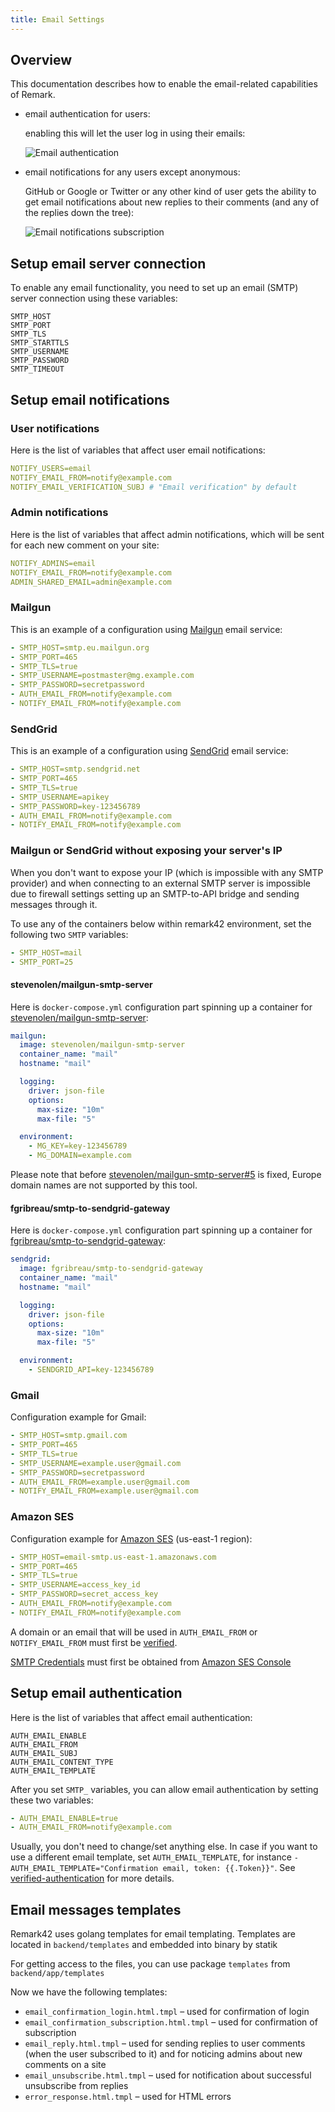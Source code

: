```yaml
---
title: Email Settings
---
```


## Overview

This documentation describes how to enable the email-related capabilities of Remark.

- email authentication for users:

  enabling this will let the user log in using their emails:

  ![Email authentication](images/email_auth.png)

- email notifications for any users except anonymous:

  GitHub or Google or Twitter or any other kind of user gets the ability to get email notifications about new replies to their comments (and any of the replies down the tree):

  ![Email notifications subscription](images/email_notifications.png)

## Setup email server connection

To enable any email functionality, you need to set up an email (SMTP) server connection using these variables:

```
SMTP_HOST
SMTP_PORT
SMTP_TLS
SMTP_STARTTLS
SMTP_USERNAME
SMTP_PASSWORD
SMTP_TIMEOUT
```

## Setup email notifications

### User notifications

Here is the list of variables that affect user email notifications:

```yaml
NOTIFY_USERS=email
NOTIFY_EMAIL_FROM=notify@example.com
NOTIFY_EMAIL_VERIFICATION_SUBJ # "Email verification" by default
```

### Admin notifications

Here is the list of variables that affect admin notifications, which will be sent for each new comment on your site:

```yaml
NOTIFY_ADMINS=email
NOTIFY_EMAIL_FROM=notify@example.com
ADMIN_SHARED_EMAIL=admin@example.com
```

### Mailgun

This is an example of a configuration using [Mailgun](https://www.mailgun.com/) email service:

```yaml
- SMTP_HOST=smtp.eu.mailgun.org
- SMTP_PORT=465
- SMTP_TLS=true
- SMTP_USERNAME=postmaster@mg.example.com
- SMTP_PASSWORD=secretpassword
- AUTH_EMAIL_FROM=notify@example.com
- NOTIFY_EMAIL_FROM=notify@example.com
```

### SendGrid

This is an example of a configuration using [SendGrid](https://sendgrid.com/) email service:

```yaml
- SMTP_HOST=smtp.sendgrid.net
- SMTP_PORT=465
- SMTP_TLS=true
- SMTP_USERNAME=apikey
- SMTP_PASSWORD=key-123456789
- AUTH_EMAIL_FROM=notify@example.com
- NOTIFY_EMAIL_FROM=notify@example.com
```

### Mailgun or SendGrid without exposing your server's IP

When you don't want to expose your IP (which is impossible with any SMTP provider) and when connecting to an external SMTP server is impossible due to firewall settings setting up an SMTP-to-API bridge and sending messages through it.

To use any of the containers below within remark42 environment, set the following two `SMTP` variables:

```yaml
- SMTP_HOST=mail
- SMTP_PORT=25
```

#### stevenolen/mailgun-smtp-server

Here is `docker-compose.yml` configuration part spinning up a container for
[stevenolen/mailgun-smtp-server](https://hub.docker.com/r/stevenolen/mailgun-smtp-server):

```yaml
mailgun:
  image: stevenolen/mailgun-smtp-server
  container_name: "mail"
  hostname: "mail"

  logging:
    driver: json-file
    options:
      max-size: "10m"
      max-file: "5"

  environment:
    - MG_KEY=key-123456789
    - MG_DOMAIN=example.com
```

Please note that before [stevenolen/mailgun-smtp-server#5](https://github.com/stevenolen/mailgun-smtp-server/issues/5) is fixed, Europe domain names are not supported by this tool.


#### fgribreau/smtp-to-sendgrid-gateway

Here is `docker-compose.yml` configuration part spinning up a container for
[fgribreau/smtp-to-sendgrid-gateway](https://hub.docker.com/r/fgribreau/smtp-to-sendgrid-gateway):

```yaml
sendgrid:
  image: fgribreau/smtp-to-sendgrid-gateway
  container_name: "mail"
  hostname: "mail"

  logging:
    driver: json-file
    options:
      max-size: "10m"
      max-file: "5"

  environment:
    - SENDGRID_API=key-123456789
```

### Gmail

Configuration example for Gmail:

```yaml
- SMTP_HOST=smtp.gmail.com
- SMTP_PORT=465
- SMTP_TLS=true
- SMTP_USERNAME=example.user@gmail.com
- SMTP_PASSWORD=secretpassword
- AUTH_EMAIL_FROM=example.user@gmail.com
- NOTIFY_EMAIL_FROM=example.user@gmail.com
```

### Amazon SES

Configuration example for [Amazon SES](https://aws.amazon.com/ses/) (us-east-1 region):

```yaml
- SMTP_HOST=email-smtp.us-east-1.amazonaws.com
- SMTP_PORT=465
- SMTP_TLS=true
- SMTP_USERNAME=access_key_id
- SMTP_PASSWORD=secret_access_key
- AUTH_EMAIL_FROM=notify@example.com
- NOTIFY_EMAIL_FROM=notify@example.com
```

A domain or an email that will be used in `AUTH_EMAIL_FROM` or `NOTIFY_EMAIL_FROM` must first be [verified](https://docs.aws.amazon.com/ses/latest/DeveloperGuide/verify-domain-procedure.html).

[SMTP Credentials](https://docs.aws.amazon.com/ses/latest/DeveloperGuide/smtp-credentials.html) must first be obtained from [Amazon SES Console](https://console.aws.amazon.com/ses/home?region=us-east-1#smtp-settings:)

## Setup email authentication

Here is the list of variables that affect email authentication:

```
AUTH_EMAIL_ENABLE
AUTH_EMAIL_FROM
AUTH_EMAIL_SUBJ
AUTH_EMAIL_CONTENT_TYPE
AUTH_EMAIL_TEMPLATE
```

After you set `SMTP_` variables, you can allow email authentication by setting these two variables:

```yaml
- AUTH_EMAIL_ENABLE=true
- AUTH_EMAIL_FROM=notify@example.com
```

Usually, you don't need to change/set anything else. In case if you want to use a different email template, set `AUTH_EMAIL_TEMPLATE`, for instance `- AUTH_EMAIL_TEMPLATE="Confirmation email, token: {{.Token}}"`. See [verified-authentication](https://github.com/go-pkgz/auth#verified-authentication) for more details.

## Email messages templates

Remark42 uses golang templates for email templating. Templates are located in `backend/templates` and embedded into binary by statik

For getting access to the files, you can use package `templates` from `backend/app/templates`

Now we have the following templates:

- `email_confirmation_login.html.tmpl` – used for confirmation of login
- `email_confirmation_subscription.html.tmpl` – used for confirmation of subscription
- `email_reply.html.tmpl` – used for sending replies to user comments (when the user subscribed to it) and for noticing admins about new comments on a site
- `email_unsubscribe.html.tmpl` – used for notification about successful unsubscribe from replies
- `error_response.html.tmpl` – used for HTML errors
